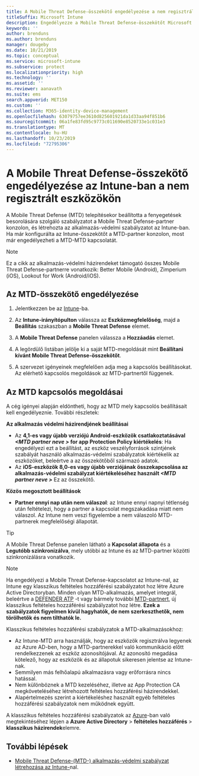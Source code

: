 ```yaml
---
title: A Mobile Threat Defense-összekötő engedélyezése a nem regisztrált eszközökhöz
titleSuffix: Microsoft Intune
description: Engedélyezze a Mobile Threat Defense-összekötőt Microsoft Intune a nem regisztrált eszközökhöz.
keywords: ''
author: brenduns
ms.author: brenduns
manager: dougeby
ms.date: 10/21/2019
ms.topic: conceptual
ms.service: microsoft-intune
ms.subservice: protect
ms.localizationpriority: high
ms.technology: ''
ms.assetid: ''
ms.reviewer: aanavath
ms.suite: ems
search.appverid: MET150
ms.custom: ''
ms.collection: M365-identity-device-management
ms.openlocfilehash: 63079757ee3610d825601921da1d33aa94f851b6
ms.sourcegitcommit: 06a1fe83fd95c9773c011690e8520733e1c031e3
ms.translationtype: MT
ms.contentlocale: hu-HU
ms.lasthandoff: 10/23/2019
ms.locfileid: "72795306"
---
```

# <a name="enable-the-mobile-threat-defense-connector-in-intune-for-unenrolled-devices"></a>A Mobile Threat Defense-összekötő engedélyezése az Intune-ban a nem regisztrált eszközökön

A Mobile Threat Defense (MTD) telepítésekor beállította a fenyegetések besorolására szolgáló szabályzatot a Mobile Threat Defense-partner konzolon, és létrehozta az alkalmazás-védelmi szabályzatot az Intune-ban. Ha már konfigurálta az Intune-összekötőt a MTD-partner konzolon, most már engedélyezheti a MTD-MTD kapcsolatát.

> [!NOTE] 
> Ez a cikk az alkalmazás-védelmi házirendeket támogató összes Mobile Threat Defense-partnerre vonatkozik: Better Mobile (Android), Zimperium (iOS), Lookout for Work (Android/iOS).

## <a name="to-enable-the-mtd-connector"></a>Az MTD-összekötő engedélyezése

1. Jelentkezzen be az [Intune](https://go.microsoft.com/fwlink/?linkid=2090973)-ba.

2. Az **Intune-irányítópulton** válassza az **Eszközmegfelelőség**, majd a **Beállítás** szakaszban a **Mobile Threat Defense** elemet.

3. A **Mobile Threat Defense** panelen válassza a **Hozzáadás** elemet.

4. A legördülő listában jelölje ki a saját MTD-megoldását mint **Beállítani kívánt Mobile Threat Defense-összekötőt**.

    <!-- ![MTD setup in Intune](PLACEHOLDER, need a new screenshot of this page) -->

5. A szervezet igényeinek megfelelően adja meg a kapcsolós beállításokat. Az elérhető kapcsolós megoldások az MTD-partnertől függenek.

## <a name="mtd-toggle-options"></a>Az MTD kapcsolós megoldásai

A cég igényei alapján eldöntheti, hogy az MTD mely kapcsolós beállításait kell engedélyeznie. További részletek:

**Az alkalmazás védelmi házirendjének beállításai**
- Az **4,1-es vagy újabb verziójú Android-eszközök csatlakoztatásával *\<MTD partner neve >* for app Protection Policy kiértékelés**: Ha engedélyezi ezt a beállítást, az eszköz veszélyforrások szintjének szabályát használó alkalmazás-védelmi szabályzatok kiértékelik az eszközöket, beleértve a az összekötőből származó adatok.
- Az **iOS-eszközök 8,0-es vagy újabb verziójának összekapcsolása az alkalmazás-védelmi szabályzat kiértékeléséhez használt *\<MTD partner neve >***  Ez az összekötő.

**Közös megosztott beállítások**
- **Partner ennyi nap után nem válaszol**: az Intune ennyi napnyi tétlenség után feltételezi, hogy a partner a kapcsolat megszakadása miatt nem válaszol. Az Intune nem veszi figyelembe a nem válaszoló MTD-partnerek megfelelőségi állapotát.

> [!TIP]
> A Mobile Threat Defense panelen látható a **Kapcsolat állapota** és a **Legutóbb szinkronizálva**, mely utóbbi az Intune és az MTD-partner közötti szinkronizálásra vonatkozik.

> [!NOTE] 
> Ha engedélyezi a Mobile Threat Defense-kapcsolatot az Intune-nal, az Intune egy klasszikus feltételes hozzáférési szabályzatot hoz létre Azure Active Directoryban. Minden olyan MTD-alkalmazás, amelyet integrál, beleértve a [DEFENDER ATP](advanced-threat-protection.md) -t vagy bármely további [MTD-partnert](mobile-threat-defense.md#mobile-threat-defense-partners), új klasszikus feltételes hozzáférési szabályzatot hoz létre. **Ezek a szabályzatok figyelmen kívül hagyhatók, de nem szerkeszthetők, nem törölhetők és nem tilthatók le.**
> 
> Klasszikus feltételes hozzáférési szabályzatok a MTD-alkalmazásokhoz: 
> - Az Intune-MTD arra használják, hogy az eszközök regisztrálva legyenek az Azure AD-ben, hogy a MTD-partnerekkel való kommunikáció előtt rendelkezzenek az eszköz azonosítójával. Az azonosító megadása kötelező, hogy az eszközök és az állapotuk sikeresen jelentse az Intune-nak.  
> - Semmilyen más felhőalapú alkalmazásra vagy erőforrásra nincs hatással.  
> - Nem különböznek a MTD kezeléséhez, illetve az App Protection CA megköveteléséhez létrehozott feltételes hozzáférési házirendekkel.
> - Alapértelmezés szerint a kiértékeléshez használt egyéb feltételes hozzáférési szabályzatok nem működnek együtt.  
>
> A klasszikus feltételes hozzáférési szabályzatok az [Azure](https://portal.azure.com/#home)-ban való megtekintéséhez lépjen a **Azure Active Directory**  > **feltételes hozzáférés**  > **klasszikus házirendek**elemre.

## <a name="next-steps"></a>További lépések

- [Mobile Threat Defense-(MTD-) alkalmazás-védelmi szabályzat létrehozása az Intune-](~/protect/mtd-app-protection-policy.md)nal.